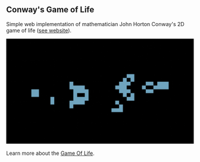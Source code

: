 ## Conway's Game of Life

Simple web implementation of mathematician John Horton Conway's 2D game of life ([see website](https://pt.wikipedia.org/wiki/Jogo_da_vida)).

![Game Of Life](assets/game-of-life.gif)

Learn more about the [Game Of Life](https://pt.wikipedia.org/wiki/Jogo_da_vida).